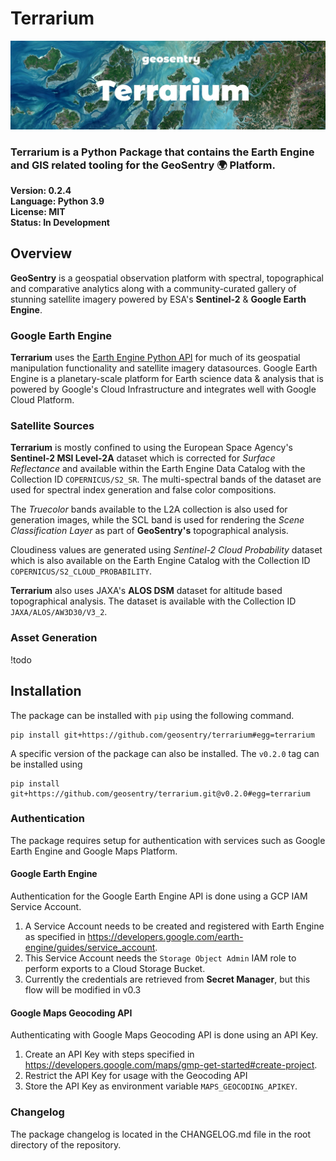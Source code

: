 # Terrarium
![Banner](banner.jpg)

### **Terrarium** is a Python Package that contains the **Earth Engine** and **GIS** related tooling for the **GeoSentry** 🌍 Platform.

**Version: 0.2.4**  
**Language: Python 3.9**  
**License: MIT**  
**Status: In Development**  

## Overview
**GeoSentry** is a geospatial observation platform with spectral, topographical and comparative analytics along with a community-curated gallery of stunning satellite imagery powered by ESA's **Sentinel-2** & **Google Earth Engine**.

### Google Earth Engine
**Terrarium** uses the [Earth Engine Python API](https://github.com/google/earthengine-api) for much of its geospatial manipulation functionality and satellite imagery datasources. Google Earth Engine is a planetary-scale platform for Earth science data & analysis that is powered by Google's Cloud Infrastructure and integrates well with Google Cloud Platform.

### Satellite Sources
**Terrarium** is mostly confined to using the European Space Agency's **Sentinel-2 MSI Level-2A** dataset which is corrected for *Surface Reflectance* and available within the Earth Engine Data Catalog with the Collection ID ``COPERNICUS/S2_SR``. The multi-spectral bands of the dataset are used for spectral index generation and false color compositions.  

The *Truecolor* bands available to the L2A collection is also used for generation images, while the SCL band is used for rendering the *Scene Classification Layer* as part of **GeoSentry's** topographical analysis.

Cloudiness values are generated using *Sentinel-2 Cloud Probability* dataset which is also available on the Earth Engine Catalog with the Collection ID ``COPERNICUS/S2_CLOUD_PROBABILITY``.

**Terrarium** also uses JAXA's **ALOS DSM** dataset for altitude based topographical analysis. The dataset is available with the Collection ID ``JAXA/ALOS/AW3D30/V3_2``.

### Asset Generation
!todo


## Installation
The package can be installed with ``pip`` using the following command.
```shell
pip install git+https://github.com/geosentry/terrarium#egg=terrarium
```

A specific version of the package can also be installed. The ``v0.2.0`` tag can be installed using
```shell
pip install git+https://github.com/geosentry/terrarium.git@v0.2.0#egg=terrarium
```
### Authentication
The package requires setup for authentication with services such as Google Earth Engine and Google Maps Platform.

#### Google Earth Engine
Authentication for the Google Earth Engine API is done using a GCP IAM Service Account.

1. A Service Account needs to be created and registered with Earth Engine as specified in https://developers.google.com/earth-engine/guides/service_account. 
2. This Service Account needs the ``Storage Object Admin`` IAM role to perform exports to a Cloud Storage Bucket.
3. Currently the credentials are retrieved from **Secret Manager**, but this flow will be modified in v0.3

#### Google Maps Geocoding API
Authenticating with Google Maps Geocoding API is done using an API Key.

1. Create an API Key with steps specified in https://developers.google.com/maps/gmp-get-started#create-project.
2. Restrict the API Key for usage with the Geocoding API
3. Store the API Key as environment variable ``MAPS_GEOCODING_APIKEY``.

### Changelog
The package changelog is located in the CHANGELOG.md file in the root directory of the repository.
